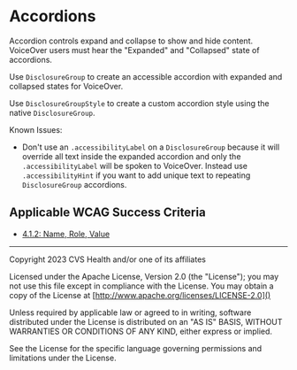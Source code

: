 # Accordions
Accordion controls expand and collapse to show and hide content. VoiceOver users must hear the "Expanded" and "Collapsed" state of accordions.

Use `DisclosureGroup` to create an accessible accordion with expanded and collapsed states for VoiceOver. 

Use `DisclosureGroupStyle` to create a custom accordion style using the native `DisclosureGroup`. 

Known Issues:

* Don't use an `.accessibilityLabel` on a `DisclosureGroup` because it will override all text inside the expanded accordion and only the `.accessibilityLabel` will be spoken to VoiceOver. Instead use `.accessibilityHint` if you want to add unique text to repeating `DisclosureGroup` accordions.

## Applicable WCAG Success Criteria
- [4.1.2: Name, Role, Value](https://www.w3.org/WAI/WCAG22/Understanding/name-role-value.html)

----

Copyright 2023 CVS Health and/or one of its affiliates

Licensed under the Apache License, Version 2.0 (the "License");
you may not use this file except in compliance with the License.
You may obtain a copy of the License at
[http://www.apache.org/licenses/LICENSE-2.0]()

Unless required by applicable law or agreed to in writing, software
distributed under the License is distributed on an "AS IS" BASIS,
WITHOUT WARRANTIES OR CONDITIONS OF ANY KIND, either express or implied.

See the License for the specific language governing permissions and
limitations under the License.
